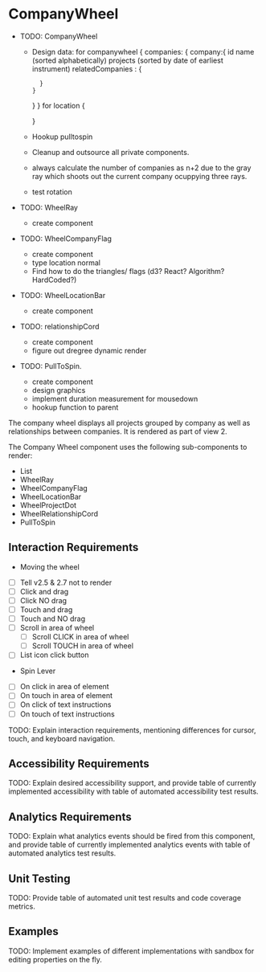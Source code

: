 # CompanyWheel

* TODO: CompanyWheel
  * Design data:
    for companywheel
    {
      companies: {
        company:{
          id
          name (sorted alphabetically)
          projects (sorted by date of earliest instrument)
          relatedCompanies : {
            
          }
        }
      }
    }
    for location {

    }
  * Hookup pulltospin
  * Cleanup and outsource all private components.
  * always calculate the number of companies as n+2 due to the gray ray which shoots out the current company ocuppying three rays.
  * test rotation

* TODO: WheelRay
  * create component

* TODO: WheelCompanyFlag
  * create component
  * type location normal
  * Find how to do the triangles/ flags (d3? React? Algorithm? HardCoded?) 

* TODO: WheelLocationBar
  * create component

* TODO: relationshipCord
  * create component
  * figure out dregree dynamic render

* TODO: PullToSpin.
  * create component
  * design graphics
  * implement duration measurement for mousedown  
  * hookup function to parent

The company wheel displays all projects grouped by company as well as relationships between companies. It is rendered as part of view 2.

The Company Wheel component uses the following sub-components to render:
* List 
* WheelRay
* WheelCompanyFlag
* WheelLocationBar
* WheelProjectDot
* WheelRelationshipCord
* PullToSpin 

## Interaction Requirements
* Moving the wheel
 * [ ] Tell v2.5 & 2.7 not to render
 * [ ] Click and drag
 * [ ] Click NO drag
 * [ ] Touch and drag
 * [ ] Touch and NO drag
 * [ ] Scroll in area of wheel
   * [ ] Scroll CLICK in area of wheel
   * [ ] Scroll TOUCH in area of wheel
 * [ ] List icon click button

* Spin Lever
 * [ ] On click in area of element 
 * [ ] On touch in area of element 
 * [ ] On click of text instructions
 * [ ] On touch of text instructions

TODO: Explain interaction requirements, mentioning differences for cursor, touch,
and keyboard navigation.

## Accessibility Requirements

TODO: Explain desired accessibility support, and provide table of currently
implemented accessibility with table of automated accessibility test results.

## Analytics Requirements

TODO: Explain what analytics events should be fired from this component, and
provide table of currently implemented analytics events with table of automated
analytics test results.

## Unit Testing

TODO: Provide table of automated unit test results and code coverage metrics.

## Examples

TODO: Implement examples of different implementations with sandbox for editing
properties on the fly.
